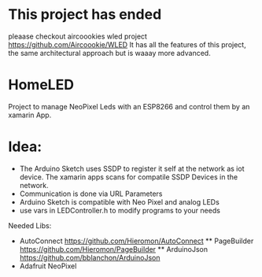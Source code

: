 # This project has ended

pleaase checkout aircoookies wled project https://github.com/Aircoookie/WLED
It has all the features of this project, the same architectural approach but is waaay more advanced.

# HomeLED
Project to manage NeoPixel Leds with an ESP8266 and control them by an xamarin App.

# Idea:

* The Arduino Sketch uses SSDP to register it self at the network as iot device. The xamarin apps scans for compatile SSDP Devices in the network.
* Communication is done via URL Parameters
* Arduino Sketch is compatible with Neo Pixel and analog LEDs
* use vars in LEDController.h to modify programs to your needs


Needed Libs:
* AutoConnect https://github.com/Hieromon/AutoConnect
** PageBuilder https://github.com/Hieromon/PageBuilder
** ArduinoJson https://github.com/bblanchon/ArduinoJson
* Adafruit NeoPixel
